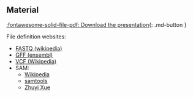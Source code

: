## Material

[:fontawesome-solid-file-pdf: Download the presentation](../assets/pdf/file_types.pdf){: .md-button }

File definition websites:

* [FASTQ (wikipedia)](https://en.wikipedia.org/wiki/FASTQ_format)
* [GFF (ensembl)](https://www.ensembl.org/info/website/upload/gff.html)
* [VCF (Wikipedia)](https://en.wikipedia.org/wiki/Variant_Call_Format)
* SAM:
    - [Wikipedia](https://en.wikipedia.org/wiki/SAM_(file_format))
    - [samtools](https://samtools.github.io/hts-specs/SAMv1.pdf)
    - [Zhuyi Xue](https://www.samformat.info/sam-format-flag)
